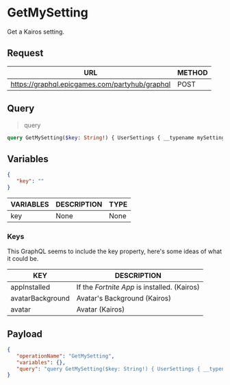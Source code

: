 # GetMySetting

Get a Kairos setting.

## Request
| URL | METHOD |
| - | - |
| https://graphql.epicgames.com/partyhub/graphql | POST |

## Query
> query
```graphql
query GetMySetting($key: String!) { UserSettings { __typename mySetting(key: $key) { __typename accountId value } } }
```

## Variables
```json
{
   "key": ""
}
```
| VARIABLES | DESCRIPTION | TYPE |
| - | - | - |
| key | None | None |

### Keys
This GraphQL seems to include the key property, here's some ideas of what it could be.

| KEY | DESCRIPTION |
| - | - |
| appInstalled | If the *Fortnite App* is installed. (Kairos) |
| avatarBackground | Avatar's Background (Kairos) |
| avatar | Avatar (Kairos) |

## Payload
```json
{
   "operationName": "GetMySetting",
   "variables": {},
   "query": "query GetMySetting($key: String!) { UserSettings { __typename mySetting(key: $key) { __typename accountId value } } }"
}
```